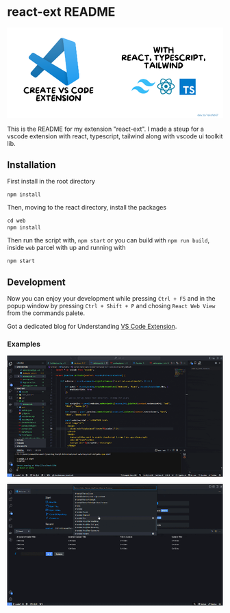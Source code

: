 # react-ext README

![VS Code React Extention Banner](/images/banner.png)

This is the README for my extension "react-ext". I made a steup for a vscode extension with react, typescript, tailwind along with vscode ui toolkit lib.

## Installation

First install in the root directory

```
npm install
```
Then, moving to the react directory, install the packages

```
cd web
npm install
```

Then run the script with, `npm start` or you can build with `npm run build`, inside `web` parcel with up and running with

```
npm start
```

## Development

Now you can enjoy your development while pressing `Ctrl + F5` and in the popup window by pressing `Ctrl + Shift + P` and chosing `React Web View` from the commands palete.

Got a dedicated blog for Understanding [VS Code Extension](https://dev.to/rakshit47/create-vs-code-extension-with-react-typescript-tailwind-1ba6).

### Examples

![VS Code React Extention Banner](/images/result.gif)

![VS Code React Extention Banner](/images/theme.gif)

